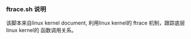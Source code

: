 
### ftrace.sh 说明 ###

该脚本来自linux kernel document, 利用linux kernel的 ftrace 机制，跟踪底层linux kernel的 函数调用关系。